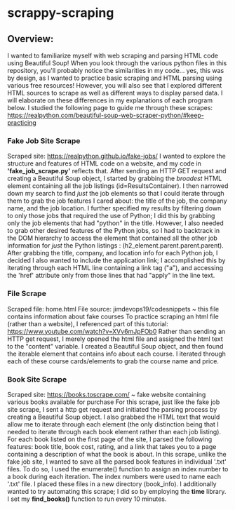 # scrappy-scraping 

## Overview: 
I wanted to familiarize myself with web scraping and parsing HTML code using Beautiful Soup! When you look through the various python files in this repository, 
you'll probably notice the similarities in my code... yes, this was by design, as I wanted to practice basic scraping and HTML parsing using various 
free resources! 
However, you will also see that I explored different HTML sources to scrape as well as different ways to display parsed data. 
I will elaborate on these differences in my explanations of each program below. 
I studied the following page to guide me through these scrapes: https://realpython.com/beautiful-soup-web-scraper-python/#keep-practicing


### Fake Job Site Scrape
Scraped site: https://realpython.github.io/fake-jobs/
I wanted to explore the structure and features of HTML code on a website, and my code in **'fake_job_scrape.py'** reflects that. 
After sending an HTTP GET request and creating a Beautiful Soup object, I started by grabbing the *broadest* HTML element containing 
all the job listings (id=ResultsContainer). 
I then narrowed down my search to find *just* the job elements so that I could iterate through them to grab the job features I cared about:
the title of the job, the company name, and the job location. 
I further specified my results by filtering down to only those jobs that required the use of Python; I did this by grabbing only the job elements
that had "python" in the title. However, I also needed to grab other desired features of the Python jobs, so I had to backtrack in the DOM hierarchy
to access the element that contained all the other job information for *just* the Python listings : (h2_element.parent.parent.parent).
After grabbing the title, company, and location info for each Python job, I decided I also wanted to include the application link; I accomplished this
by iterating through each HTML line containing a link tag ("a"), and accessing the 'href' attribute only from those lines that had "apply" 
in the line text. 


### File Scrape 
Scraped file: home.html 
File source: jimdevops19/codesnippets  ~ this file contains information about fake courses
To practice scraping an html file (rather than a website), I referenced part of this tutorial: https://www.youtube.com/watch?v=XVv6mJpFOb0
Rather than sending an HTTP get request, I merely opened the html file and assigned the html text to the "content" variable.
I created a Beautiful Soup object, and then found the iterable element that contains info about each course.
I iterated through each of these course cards/elements to grab the course name and price. 


### Book Site Scrape
Scraped site: https://books.toscrape.com/   ~ fake website containing various books available for purchase
For this scrape, just like the fake job site scrape, I sent a http get request and initiated the parsing process by creating a Beautiful Soup object. I also grabbed the HTML text that would allow me to iterate through each element (the only distinction being that I needed to iterate through each book element rather than each job listing). For each book listed on the first page of the site, I parsed the following features: book title, book cost, rating, and a link that takes you to a page containing a description of what the book is about. 
In this scrape, unlike the fake job site, I wanted to save all the parsed book features in individual '.txt' files. To do so, I used the enumerate() function to assign an index number to a book during each iteration. The index numbers were used to name each '.txt' file. I placed these files in a new directory (book_info). 
I additionally wanted to try automating this scrape; I did so by employing the **time** library. I set my **find_books()** function to run every 10 minutes. 

